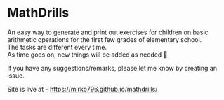 # MathDrills

An easy way to generate and print out exercises for children on basic arithmetic operations for the first few grades of elementary school. \
The tasks are different every time. \
As time goes on, new things will be added as needed 🙂 

If you have any suggestions/remarks, please let me know by creating an issue. 

Site is live at - https://mirko796.github.io/mathdrills/